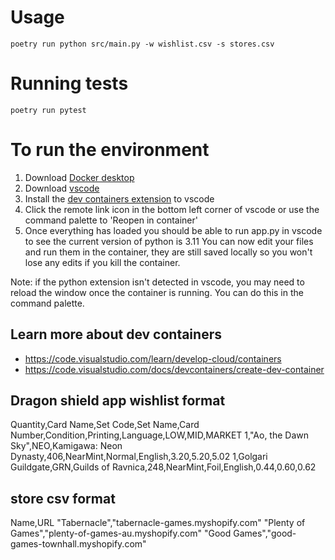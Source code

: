 # Usage
`poetry run python src/main.py -w wishlist.csv -s stores.csv`

# Running tests
`poetry run pytest`

# To run the environment
1. Download [Docker desktop](https://www.docker.com/products/docker-desktop/)
2. Download [vscode](https://code.visualstudio.com)
3. Install the [dev containers extension](https://marketplace.visualstudio.com/items?itemName=ms-vscode-remote.remote-containers) to vscode
4. Click the remote link icon in the bottom left corner of vscode or use the command palette to 'Reopen in container'
5. Once everything has loaded you should be able to run app.py in vscode to see the current version of python is 3.11
You can now edit your files and run them in the container, they are still saved locally so you won't lose any edits if you kill the container.

Note: if the python extension isn't detected in vscode, you may need to reload the window once the container is running. You can do this in the command palette.

## Learn more about dev containers
- https://code.visualstudio.com/learn/develop-cloud/containers
- https://code.visualstudio.com/docs/devcontainers/create-dev-container

## Dragon shield app wishlist format
Quantity,Card Name,Set Code,Set Name,Card Number,Condition,Printing,Language,LOW,MID,MARKET
1,"Ao, the Dawn Sky",NEO,Kamigawa: Neon Dynasty,406,NearMint,Normal,English,3.20,5.20,5.02
1,Golgari Guildgate,GRN,Guilds of Ravnica,248,NearMint,Foil,English,0.44,0.60,0.62

## store csv format
Name,URL
"Tabernacle","tabernacle-games.myshopify.com"
"Plenty of Games","plenty-of-games-au.myshopify.com"
"Good Games","good-games-townhall.myshopify.com"